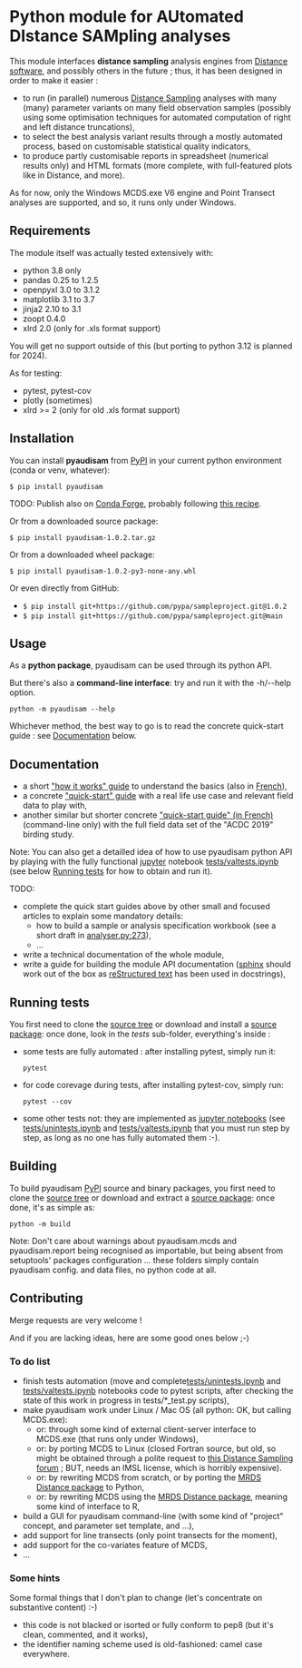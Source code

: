 # Python module for AUtomated DIstance SAMpling analyses

This module interfaces **distance sampling** analysis engines from [Distance software](https://distancesampling.org/), and possibly others in the future ; thus, it has been designed in order to make it easier :
* to run (in parallel) numerous [Distance Sampling](https://en.wikipedia.org/wiki/Distance_sampling) analyses with many (many) parameter variants on many field observation samples
  (possibly using some optimisation techniques for automated computation of right and left distance truncations),
* to select the best analysis variant results through a mostly automated process, based on customisable statistical
  quality indicators,
* to produce partly customisable reports in spreadsheet (numerical results only) and HTML formats
  (more complete, with full-featured plots like in Distance, and more).

As for now, only the Windows MCDS.exe V6 engine and Point Transect analyses are supported, and so, it runs only under Windows.

## Requirements

The module itself was actually tested extensively with:
* python 3.8 only
* pandas 0.25 to 1.2.5
* openpyxl 3.0 to 3.1.2
* matplotlib 3.1 to 3.7
* jinja2 2.10 to 3.1
* zoopt 0.4.0
* xlrd 2.0 (only for .xls format support)

You will get no support outside of this (but porting to python 3.12 is planned for 2024).

As for testing:
* pytest, pytest-cov
* plotly (sometimes)
* xlrd >= 2 (only for old .xls format support)

## Installation

You can install **pyaudisam** from [PyPI](https://pypi.org/project/pyaudisam/) in your current python environment (conda or venv, whatever):

`$ pip install pyaudisam`

TODO: Publish also on [Conda Forge](https://conda-forge.org/), probably following [this recipe](https://jacobtomlinson.dev/posts/2020/publishing-open-source-python-packages-on-github-pypi-and-conda-forge/#conda-forge).  

Or from a downloaded source package:

`$ pip install pyaudisam-1.0.2.tar.gz`

Or from a downloaded wheel package:

`$ pip install pyaudisam-1.0.2-py3-none-any.whl`

Or even directly from GitHub:

* `$ pip install git+https://github.com/pypa/sampleproject.git@1.0.2`
* `$ pip install git+https://github.com/pypa/sampleproject.git@main`

## Usage

As a **python package**, pyaudisam can be used through its python API.

But there's also a **command-line interface**: try and run it with the -h/--help option.

`python -m pyaudisam --help`

Whichever method, the best way to go is to read the concrete quick-start guide : see [Documentation](#documentation) below.

## Documentation

* a short ["how it works" guide](https://github.com/denmedius/pyaudisam/blob/main/docs/how-it-works/how-it-works-en.md) to understand the basics (also in [French](https://github.com/denmedius/pyaudisam/blob/main/docs/how-it-works/how-it-works-fr.md)),
* a concrete ["quick-start" guide](https://github.com/denmedius/pyaudisam/blob/main/docs/howto-acdc19-nat/howto.md) with a real life use case and relevant field data to play with,
* another similar but shorter concrete ["quick-start guide" (in French)](http://jpmeuret.free.fr/ds/acdc19/materiau-public.zip) (command-line only) with the full field data set of the "ACDC 2019" birding study.

Note: You can also get a detailled idea of how to use pyaudisam python API by playing with the fully functional [jupyter](https://jupyter.org/) notebook [tests/valtests.ipynb](https://github.com/denmedius/pyaudisam/blob/main/tests/valtests.ipynb) (see below [Running tests](#running-tests) for how to obtain and run it).

TODO:
* complete the quick start guides above by other small and focused articles to explain some mandatory details:
  - how to build a sample or analysis specification workbook (see a short draft in [analyser.py:273](https://github.com/denmedius/pyaudisam/blob/main/pyaudisam/analyser.py)),
  - ...
* write a technical documentation of the whole module,
* write a guide for building the module API documentation ([sphinx](https://www.sphinx-doc.org/) should work out of the box as [reStructured text](https://en.wikipedia.org/wiki/ReStructuredText) has been used in docstrings),

## Running tests

You first need to clone the [source tree](https://github.com/denmedius/pyaudisam) or download and install a [source package](https://pypi.org/project/pyaudisam/#files): once done, look in the _tests_ sub-folder, everything's inside :
* some tests are fully automated : after installing pytest, simply run it:

  `pytest`

* for code corevage during tests, after installing pytest-cov, simply run:

  `pytest --cov`

* some other tests not: they are implemented as [jupyter notebooks](https://jupyter.org/) (see [tests/unintests.ipynb](https://github.com/denmedius/pyaudisam/blob/main/tests/unintests.ipynb) and [tests/valtests.ipynb](https://github.com/denmedius/pyaudisam/blob/main/tests/valtests.ipynb) that you must run step by step, as long as no one has fully automated them :-).

## Building

To build pyaudisam [PyPI](https://pypi.org/project/pyaudisam/) source and binary packages, you first need to clone the [source tree](https://github.com/denmedius/pyaudisam) or download and extract a [source package](https://pypi.org/project/pyaudisam/#files): once done, it's as simple as:

`python -m build`

Note: Don't care about warnings about pyaudisam.mcds and pyaudisam.report being recognised as importable,
 but being absent from setuptools' packages configuration ... these folders simply contain
 pyaudisam config. and data files, no python code at all.

## Contributing

Merge requests are very welcome !

And if you are lacking ideas, here are some good ones below ;-)

### To do list

* finish tests automation (move and complete[tests/unintests.ipynb](https://github.com/denmedius/pyaudisam/blob/main/tests/unintests.ipynb) and [tests/valtests.ipynb](https://github.com/denmedius/pyaudisam/blob/main/tests/valtests.ipynb) notebooks code to pytest scripts, after checking the state of this work in progress in tests/\*\_test.py scripts),
* make pyaudisam work under Linux / Mac OS (all python: OK, but calling MCDS.exe):
  - or: through some kind of external client-server interface to MCDS.exe (that runs only under Windows),
  - or: by porting MCDS to Linux (closed Fortran source, but old, so might be obtained through a polite request to [this Distance Sampling forum](https://groups.google.com/g/distance-sampling) ; BUT, needs an IMSL license, which is horribly expensive).
  - or: by rewriting MCDS from scratch, or by porting the [MRDS Distance package](https://distancesampling.org/) to Python,
  - or: by rewriting MCDS using the [MRDS Distance package](https://distancesampling.org/), meaning some kind of interface to R,
* build a GUI for pyaudisam command-line (with some kind of "project" concept, and parameter set template, and ...),
* add support for line transects (only point transects for the moment),
* add support for the co-variates feature of MCDS,
* ...

### Some hints

Some formal things that I don't plan to change (let's concentrate on substantive content) :-)
* this code is not blacked or isorted or fully conform to pep8 (but it's clean, commented, and it works),
* the identifier naming scheme used is old-fashioned: camel case everywhere.
